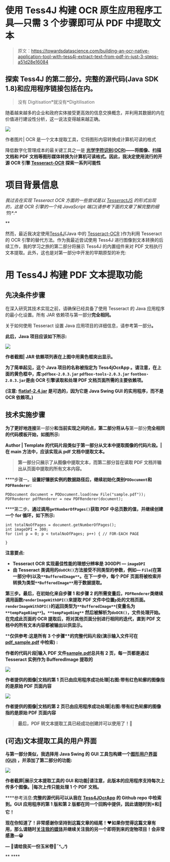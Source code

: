 # 使用 Tess4J 构建 OCR 原生应用程序工具—只需 3 个步骤即可从 PDF 中提取文本

> 原文：<https://towardsdatascience.com/building-an-ocr-native-application-tool-with-tess4j-extract-text-from-pdf-in-just-3-steps-a51d28e16084>

## 探索 Tess4J 的第二部分。完整的源代码(Java SDK 1.8)和应用程序链接包括在内。

> 没有 Digitisation❞就没有❝Digitilisation

随着越来越多的企业和政府实体接受更高效的信息交换概念，并利用其数据的内在价值进行建设性分析，这一说法变得越来越正确。

![](img/b311ca86253b130493287993402930fd.png)

作者图片| OCR 是一个文本提取工具，它将图形内容转换成计算机可读的格式

降低数字化管理成本的最关键工具之一是 [**光学字符识别**(**OCR)**](https://viso.ai/computer-vision/optical-character-recognition-ocr/)**——将图像、扫描文档和 PDF 文档等图形媒体转换为计算机可读格式。因此，我决定使用流行的开源 OCR 引擎 [Tesseract-OCR](https://github.com/tesseract-ocr) 探索一系列可能性**

# **项目背景信息**

**我过去在实现 Tesseract OCR 方面的一些尝试是以 [TesseractJS](https://tesseract.projectnaptha.com/) 的形式出现的，这是 OCR 引擎的一个纯 JavaScript 端口*(请参考下面的文章了解完整的细节)*:**

**[](https://javascript.plainenglish.io/build-a-text-to-speech-app-using-client-side-javascript-98cd72df73bb)  [](/build-an-image-pdf-text-extraction-tool-with-tesseract-ocr-using-client-side-javascript-6126031001)  

然而，最近我决定使用[Tess4J](http://tess4j.sourceforge.net/)(Java 中的 [Tesseract-OCR](https://github.com/tesseract-ocr) )作为利用 Tesseract 的 OCR 引擎的替代方法。作为我最近尝试使用 Tess4J 进行图像到文本转换的后续工作，我的学习之旅的第二部分将展示 Tess4J 的内置组件来对 PDF 文档执行文本提取。此外，这也是对第一部分中开发的早期原型的补充:

[](/build-a-portable-ocr-tool-in-4-steps-with-tess4j-jar-a-tesseract-wrapper-for-java-6d1be3f0cb3d)  

# 用 Tess4J 构建 PDF 文本提取功能

## 先决条件步骤

在深入研究其技术实现之前，请确保已经具备了使用 Tesseract 的 Java 应用程序的最小化设置。所有 JAR 依赖项与第一部分**完全相同。**

关于如何使用 Tesseract 设置 Java 应用项目的详细信息，请参考第一部分[](/build-a-portable-ocr-tool-in-4-steps-with-tess4j-jar-a-tesseract-wrapper-for-java-6d1be3f0cb3d)****。****

**此后，Java 项目应该如下所示:**

**![](img/5d07c435cc0c0e8bc00e58f205f6d618.png)**

**作者截图| JAR 依赖项列表在上图中用黄色框突出显示。**

**为了简单起见，这个 Java 项目的名称被指定为 **Tess4jOcrApp** 。请注意，在上面的黄色框中，库:`pdfbox-2.0.3.jar` `pdfbox-tools-2.0.3.jar` `fontbox-2.0.3.jar`是由 OCR 引擎读取和处理 PDF 文档页面所需的主要依赖项。**

**(**注意:** [flatlaf-2.4.jar](https://github.com/incubated-geek-cc/Tess4JOcrApp/blob/main/app/lib/flatlaf-2.4.jar) 是可选的，因为它是 Java Swing GUI 的实用程序，而不是 OCR 依赖项。)**

## **技术实施步骤**

**为了更好地连接**第一部分**和当前实现之间的点，**第二部分**将从与**第一部分**完全相同的代码模板开始，如图所示:**

**Author | Template 的代码片段类似于第一部分从文本中提取图像的代码片段。|在 main 方法中，应该实现从 pdf 文档中提取文本。**

> **第一部分只展示了从图像中提取文本，而第二部分旨在读取 PDF 文档并输出从页面中提取的所有文本内容。**

****步骤一。**设置好镶嵌实例的数据路径后，继续初始化类别`PDDocument`和`PDFRenderer`:**

```
PDDocument document = PDDocument.load(new File("sample.pdf"));
PDFRenderer pdfRenderer = new PDFRenderer(document);
```

****第二步。**通过调用`getNumberOfPages()`获取 PDF 中总页数的值，并继续创建一个 for 循环，如下所示:**

```
int totalNoOfPages = document.getNumberOfPages();
int imageDPI = 300;
for (int p = 0; p < totalNoOfPages; p++) { // FOR-EACH PAGE

}
```

****注意要点:****

*   **Tesseract OCR 实现最佳性能的理想分辨率是 **300DPI —** `imageDPI`**
*   **由 Tesseract 类调用的`doOCR()`方法接受不同类型的参数，例如— `File`(在第一部分中)以及`**BufferedImage**`。在下一步中，每个 PDF 页面将被检索并转换为类型`**BufferedImage**`用于数据提取。**

****第三步。**最后，在初始化来自**步骤 1** 和**步骤 2** 的所需变量后，`PDFRenderer`类继续调用函数`renderImageWithDPI()`来提取 PDF 文件中位置`p`处的文档页面。`renderImageWithDPI()`的返回类型为`**BufferedImage**`(变量名为`**tempPageBimg**`)。`**tempPageBimg**` 然后被解析为`doOCR()`，文件处理开始。在完成此页面的 OCR 提取后，将对其他页面分别进行相同的迭代，直到 PDF 文档中的所有文本内容都被输出以供显示。**

****仅供参考:这是所有 3 个步骤**的完整代码片段(演示输入文件可在 [pdf_sample.pdf](https://github.com/incubated-geek-cc/Tess4JOcrApp/blob/main/app/sample_data/pdf_sample.pdf) 中检索) **:****

**作者的代码片段|输入 PDF 文件[sample.pdf](https://github.com/incubated-geek-cc/Tess4JOcrApp/raw/main/app/sample_data/sample.pdf)总共有 2 页，每一页都是通过 Tesseract 实例作为 BufferedImage 提取的**

**![](img/bafb60dfa18c50195d7997381639363d.png)**

**作者提供的图像|文档的第 1 页已由应用程序成功处理|右图:带有红色轮廓的图像指的是原始 PDF 页面内容**

**![](img/329499a6a38b0f869c470b6bc619d0f3.png)**

**作者提供的图像|文档的第 2 页已由应用程序成功处理|右图:带有红色轮廓的图像指的是原始 PDF 页面内容**

> **最后，PDF 转文本提取工具已经成功创建并可以使用了！🤩**

## **(可选)文本提取工具的用户界面**

**与第一部分类似，我选择用 Java Swing 的 GUI 工具包构建一个[图形用户界面(GUI)](https://www.britannica.com/technology/graphical-user-interface) ，并添加了第二部分的功能:**

**![](img/3ee99228b7fee359bc4d98d19814517a.png)**

**作者截屏|展示文本提取工具的 GUI 和功能|请注意，此版本的应用程序支持每次上传多个图像。|每次上传只能处理 1 个 PDF 文档。**

****参考消息:**完整的源代码可以从我在 [Tess4JOcrApp](https://github.com/incubated-geek-cc/Tess4JOcrApp) 的 Github repo 中检索到。GUI 应用程序的第 1 版和第 2 版都在同一个回购中提供，因此请随时到⭐和🔱它！**

**现在你知道了！非常感谢你坚持到这篇文章的结尾！❤如果你觉得这篇文章有用，那么请随时[关注我的媒体](https://medium.com/@geek-cc)并继续关注我的另一个即将到来的宠物项目！会非常感激—😀**

**— 🌮请给我买一份玉米卷🎀˶❛◡❛)**

**[](https://geek-cc.medium.com/membership) ****